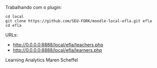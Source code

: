 Trabalhando com o plugin:

    cd local
    git clone https://github.com/SEU-FORK/moodle-local-efla.git efla
    cd efla


URLs:

- http://0.0.0.0:8888/local/efla/teachers.php
- http://0.0.0.0:8888/local/efla/learners.php


Learning Analytics Maren Scheffel